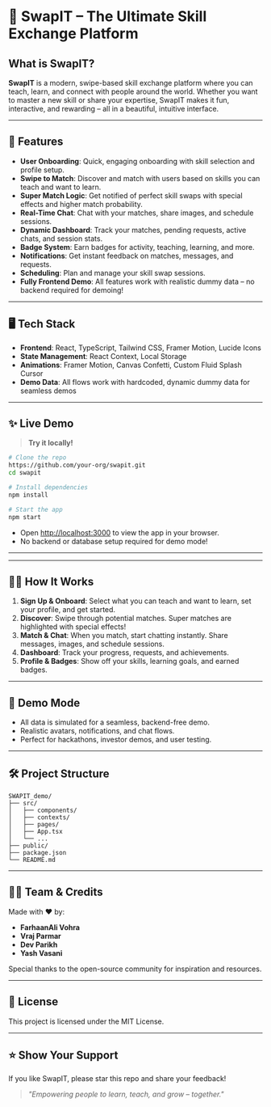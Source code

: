 # 🚀 SwapIT – The Ultimate Skill Exchange Platform


## What is SwapIT?

**SwapIT** is a modern, swipe-based skill exchange platform where you can teach, learn, and connect with people around the world. Whether you want to master a new skill or share your expertise, SwapIT makes it fun, interactive, and rewarding – all in a beautiful, intuitive interface.

---

## 🌟 Features

- **User Onboarding**: Quick, engaging onboarding with skill selection and profile setup.
- **Swipe to Match**: Discover and match with users based on skills you can teach and want to learn.
- **Super Match Logic**: Get notified of perfect skill swaps with special effects and higher match probability.
- **Real-Time Chat**: Chat with your matches, share images, and schedule sessions.
- **Dynamic Dashboard**: Track your matches, pending requests, active chats, and session stats.
- **Badge System**: Earn badges for activity, teaching, learning, and more.
- **Notifications**: Get instant feedback on matches, messages, and requests.
- **Scheduling**: Plan and manage your skill swap sessions.
- **Fully Frontend Demo**: All features work with realistic dummy data – no backend required for demoing!

---

## 🖥️ Tech Stack

- **Frontend**: React, TypeScript, Tailwind CSS, Framer Motion, Lucide Icons
- **State Management**: React Context, Local Storage
- **Animations**: Framer Motion, Canvas Confetti, Custom Fluid Splash Cursor
- **Demo Data**: All flows work with hardcoded, dynamic dummy data for seamless demos

---

## ✨ Live Demo

> **Try it locally!**

```bash
# Clone the repo
https://github.com/your-org/swapit.git
cd swapit

# Install dependencies
npm install

# Start the app
npm start
```

- Open [http://localhost:3000](http://localhost:3000) to view the app in your browser.
- No backend or database setup required for demo mode!

---



---

## 🧑‍💻 How It Works

1. **Sign Up & Onboard**: Select what you can teach and want to learn, set your profile, and get started.
2. **Discover**: Swipe through potential matches. Super matches are highlighted with special effects!
3. **Match & Chat**: When you match, start chatting instantly. Share messages, images, and schedule sessions.
4. **Dashboard**: Track your progress, requests, and achievements.
5. **Profile & Badges**: Show off your skills, learning goals, and earned badges.

---

## 🧪 Demo Mode

- All data is simulated for a seamless, backend-free demo.
- Realistic avatars, notifications, and chat flows.
- Perfect for hackathons, investor demos, and user testing.

---

## 🛠️ Project Structure

```
SWAPIT_demo/
├── src/
│   ├── components/
│   ├── contexts/
│   ├── pages/
│   ├── App.tsx
│   └── ...
├── public/
├── package.json
└── README.md
```

---

## 👨‍🎓 Team & Credits

Made with ❤️ by:

- **FarhaanAli Vohra**
- **Vraj Parmar**
- **Dev Parikh**
- **Yash Vasani**

Special thanks to the open-source community for inspiration and resources.

---

## 📄 License

This project is licensed under the MIT License.

---

## ⭐️ Show Your Support

If you like SwapIT, please star this repo and share your feedback!

> _"Empowering people to learn, teach, and grow – together."_
